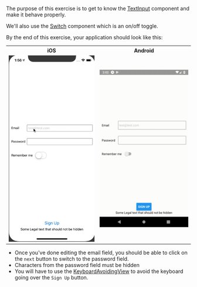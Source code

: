 The purpose of this exercise is to get to know the [TextInput](https://facebook.github.io/react-native/docs/textinput) component and make it behave properly. 

We'll also use the [Switch](https://facebook.github.io/react-native/docs/switch) component which is an on/off toggle.

By the end of this exercise, your application should look like this:

<table style="width:100%;display:table">
  <tr>
    <th>iOS</th>
    <th>Android</th>
  </tr>
  <tr>
    <td><img src="ios.gif" width="300"/></td>
    <td><img src="android.gif" width="300"/></td>
  </tr>
</table>

* Once you've done editing the email field, you should be able to click on the `next` button to switch to the password field.
* Characters from the password field must be hidden
* You will have to use the [KeyboardAvoidingView](https://facebook.github.io/react-native/docs/keyboardavoidingview) to avoid the keyboard going over the `Sign Up` button.